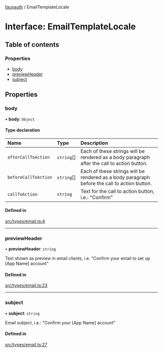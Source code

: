 [faunauth](../index.md) / EmailTemplateLocale

# Interface: EmailTemplateLocale

## Table of contents

### Properties

- [body](EmailTemplateLocale.md#body)
- [previewHeader](EmailTemplateLocale.md#previewheader)
- [subject](EmailTemplateLocale.md#subject)

## Properties

### body

• **body**: `Object`

#### Type declaration

| Name | Type | Description |
| :------ | :------ | :------ |
| `afterCallToAction` | `string`[] | Each of these strings will be rendered as a body paragraph after the call to action button. |
| `beforeCallToAction` | `string`[] | Each of these strings will be rendered as a body paragraph before the call to action button. |
| `callToAction` | `string` | Text for the call to action button, i.e.: "Confirm" |

#### Defined in

[src/types/email.ts:4](https://github.com/alexnitta/faunauth/blob/5f9823a/src/types/email.ts#L4)

___

### previewHeader

• **previewHeader**: `string`

Text shown as preview in email clients, i.e. "Confirm your email to set up [App Name] account"

#### Defined in

[src/types/email.ts:23](https://github.com/alexnitta/faunauth/blob/5f9823a/src/types/email.ts#L23)

___

### subject

• **subject**: `string`

Email subject, i.e.: "Confirm your [App Name] account"

#### Defined in

[src/types/email.ts:27](https://github.com/alexnitta/faunauth/blob/5f9823a/src/types/email.ts#L27)
